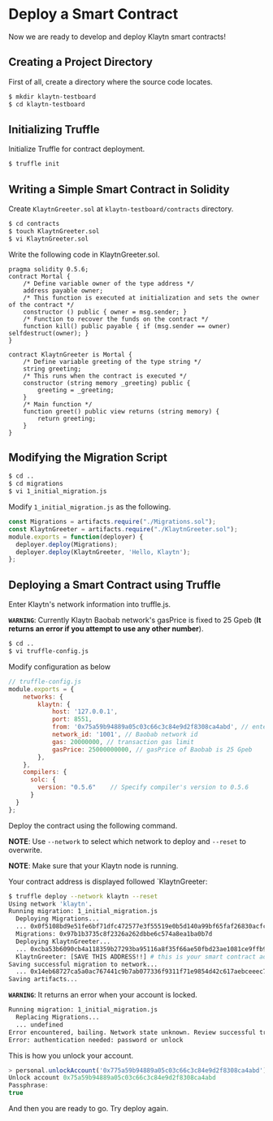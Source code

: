 # Deploy a Smart Contract <a id="deploy-a-smart-contract"></a>

Now we are ready to develop and deploy Klaytn smart contracts!

## Creating a Project Directory <a id="creating-a-project-directory"></a>

First of all, create a directory where the source code locates.

```bash
$ mkdir klaytn-testboard
$ cd klaytn-testboard
```

## Initializing Truffle <a id="initializing-truffle"></a>

Initialize Truffle for contract deployment.

```bash
$ truffle init
```

## Writing a Simple Smart Contract in Solidity <a id="writing-a-simple-smart-contract-in-solidity"></a>

Create `KlaytnGreeter.sol` at `klaytn-testboard/contracts` directory.

```bash
$ cd contracts
$ touch KlaytnGreeter.sol
$ vi KlaytnGreeter.sol
```

Write the following code in KlaytnGreeter.sol.

```text
pragma solidity 0.5.6;
contract Mortal {
    /* Define variable owner of the type address */
    address payable owner;
    /* This function is executed at initialization and sets the owner of the contract */
    constructor () public { owner = msg.sender; }
    /* Function to recover the funds on the contract */
    function kill() public payable { if (msg.sender == owner) selfdestruct(owner); }
}

contract KlaytnGreeter is Mortal {
    /* Define variable greeting of the type string */
    string greeting;
    /* This runs when the contract is executed */
    constructor (string memory _greeting) public {
        greeting = _greeting;
    }
    /* Main function */
    function greet() public view returns (string memory) {
        return greeting;
    }
}
```

## Modifying the Migration Script <a id="modifying-the-migration-script"></a>

```bash
$ cd ..
$ cd migrations
$ vi 1_initial_migration.js
```

Modify `1_initial_migration.js` as the following.

```javascript
const Migrations = artifacts.require("./Migrations.sol");
const KlaytnGreeter = artifacts.require("./KlaytnGreeter.sol");
module.exports = function(deployer) {
  deployer.deploy(Migrations);
  deployer.deploy(KlaytnGreeter, 'Hello, Klaytn');
};
```

## Deploying a Smart Contract using Truffle <a id="deploying-a-smart-contract-using-truffle"></a>

Enter Klaytn's network information into truffle.js.

**`WARNING`**: Currently Klaytn Baobab network's gasPrice is fixed to 25 Gpeb (**It returns an error if you attempt to use any other number**).

```bash
$ cd ..
$ vi truffle-config.js
```

Modify configuration as below

```javascript
// truffle-config.js
module.exports = {
    networks: {
        klaytn: {
            host: '127.0.0.1',
            port: 8551,
            from: '0x75a59b94889a05c03c66c3c84e9d2f8308ca4abd', // enter your account address
            network_id: '1001', // Baobab network id
            gas: 20000000, // transaction gas limit
            gasPrice: 25000000000, // gasPrice of Baobab is 25 Gpeb
        },
    },
    compilers: {
      solc: {
        version: "0.5.6"    // Specify compiler's version to 0.5.6
      }
  }
};
```

Deploy the contract using the following command.

**NOTE**: Use `--network` to select which network to deploy and `--reset` to overwrite.

**NOTE**: Make sure that your Klaytn node is running.

Your contract address is displayed followed \`KlaytnGreeter:

```bash
$ truffle deploy --network klaytn --reset
Using network 'klaytn'.
Running migration: 1_initial_migration.js
  Deploying Migrations...
  ... 0x0f5108bd9e51fe6bf71dfc472577e3f55519e0b5d140a99bf65faf26830acfca
  Migrations: 0x97b1b3735c8f2326a262dbbe6c574a8ea1ba0b7d
  Deploying KlaytnGreeter...
  ... 0xcba53b6090cb4a118359b27293ba95116a8f35f66ae50fbd23ae1081ce9ffb9e
  KlaytnGreeter: [SAVE THIS ADDRESS!!] # this is your smart contract address
Saving successful migration to network...
  ... 0x14eb68727ca5a0ac767441c9b7ab077336f9311f71e9854d42c617aebceeec72
Saving artifacts...
```

**`WARNING`**: It returns an error when your account is locked.

```bash
Running migration: 1_initial_migration.js
  Replacing Migrations...
  ... undefined
Error encountered, bailing. Network state unknown. Review successful transactions manually.
Error: authentication needed: password or unlock
```

This is how you unlock your account.

```javascript
> personal.unlockAccount('0x775a59b94889a05c03c66c3c84e9d2f8308ca4abd')
Unlock account 0x75a59b94889a05c03c66c3c84e9d2f8308ca4abd
Passphrase:
true
```

And then you are ready to go. Try deploy again.

